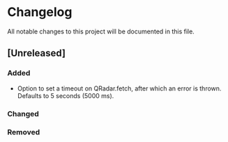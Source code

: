 # Changelog
All notable changes to this project will be documented in this file.

## [Unreleased]
### Added
* Option to set a timeout on QRadar.fetch, after which an error is thrown. Defaults to 5 seconds (5000 ms).
### Changed
### Removed
